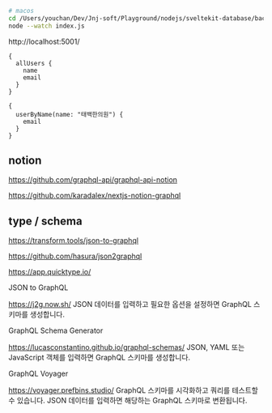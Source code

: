 ```sh
# macos
cd /Users/youchan/Dev/Jnj-soft/Playground/nodejs/sveltekit-database/backend/nodejs/src/graphql
node --watch index.js
```

http://localhost:5001/

```gql
{
  allUsers {
    name
    email
  }
}

{
  userByName(name: "태백한의원") {
    email
  }
}
```

## notion
https://github.com/graphql-api/graphql-api-notion

https://github.com/karadalex/nextjs-notion-graphql

## type / schema

https://transform.tools/json-to-graphql

https://github.com/hasura/json2graphql

https://app.quicktype.io/

JSON to GraphQL

https://j2g.now.sh/
JSON 데이터를 입력하고 필요한 옵션을 설정하면 GraphQL 스키마를 생성합니다.

GraphQL Schema Generator

https://lucasconstantino.github.io/graphql-schemas/
JSON, YAML 또는 JavaScript 객체를 입력하면 GraphQL 스키마를 생성합니다.

GraphQL Voyager

https://voyager.prefbins.studio/
GraphQL 스키마를 시각화하고 쿼리를 테스트할 수 있습니다. JSON 데이터를 입력하면 해당하는 GraphQL 스키마로 변환됩니다.
